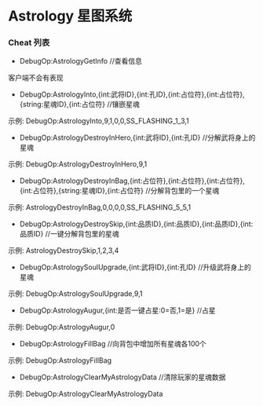 # Astrology 星图系统

### Cheat 列表

- DebugOp:AstrologyGetInfo //查看信息

客户端不会有表现

- DebugOp:AstrologyInto,{int:武将ID},{int:孔ID},{int:占位符},{int:占位符},{string:星魂ID},{int:占位符} //镶嵌星魂

示例: DebugOp:AstrologyInto,9,1,0,0,SS_FLASHING_1_3,1

- DebugOp:AstrologyDestroyInHero,{int:武将ID},{int:孔ID} //分解武将身上的星魂

示例: DebugOp:AstrologyDestroyInHero,9,1

- DebugOp:AstrologyDestroyInBag,{int:占位符},{int:占位符},{int:占位符},{int:占位符},{string:星魂ID},{int:占位符} //分解背包里的一个星魂

示例: AstrologyDestroyInBag,0,0,0,0,SS_FLASHING_5_5,1

- DebugOp:AstrologyDestroySkip,{int:品质ID},{int:品质ID},{int:品质ID},{int:品质ID} //一键分解背包里的星魂

示例: AstrologyDestroySkip,1,2,3,4

- DebugOp:AstrologySoulUpgrade,{int:武将ID},{int:孔ID} //升级武将身上的星魂

示例: DebugOp:AstrologySoulUpgrade,9,1

- DebugOp:AstrologyAugur,{int:是否一键占星:0=否,1=是} //占星

示例: DebugOp:AstrologyAugur,0

- DebugOp:AstrologyFillBag  //向背包中增加所有星魂各100个

示例: DebugOp:AstrologyFillBag

- DebugOp:AstrologyClearMyAstrologyData //清除玩家的星魂数据

示例: DebugOp:AstrologyClearMyAstrologyData